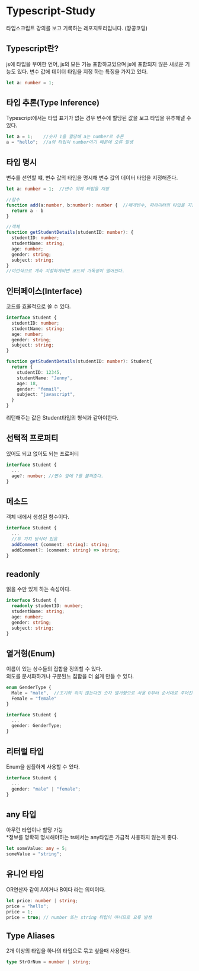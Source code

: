 # Typescript-Study
타입스크립트 강의를 보고 기록하는 레포지토리입니다.
(땅콩코딩)

## Typescript란?
js에 타입을 부여한 언어, js의 모든 기능 포함하고있으며 js에 포함되지 않은 새로운 기능도 있다.
변수 값에 데이터 타입을 지정 하는 특징을 가지고 있다.

```typescript
let a: number = 1;
```

## 타입 추론(Type Inference)
Typescript에서는 타입 표기가 없는 경우 변수에 할당된 값을 보고 타입을 유추해낼 수 있다.

```typescript
let a = 1;    //숫자 1을 할당해 a는 number로 추론
a = "hello";  //a의 타입이 number이기 때문에 오류 발생
```

## 타입 명시
변수를 선언할 떄, 변수 값의 타입을 명시해 변수 값의 데이터 타입을 지정해준다.

```typescript
let a: number = 1;  //변수 뒤에 타입을 지정

//함수
function add(a:number, b:number): number {  //매개변수, 파라미터의 타입을 지정하고 함수리턴값에도 타입을 지정해준다 (void로 지정시 return이 없음을 뜻함)
  return a - b
}

//객체 
function getStudentDetails(studentID: number): {
  studentID: number;
  studentName: string;
  age: number;
  gender: string;
  subject: string;
}
//이런식으로 계속 지정하게되면 코드의 가독성이 떨어진다.
```

## 인터페이스(Interface)
코드를 효율적으로 쓸 수 있다.

```typescript
interface Student {
  studentID: number;
  studentName: string;
  age: number;                                
  gender: string; 
  subject: string;
}

function getStudentDetails(studentID: number): Student{
  return {
    studentID: 12345,
    studentName: "Jenny",
    age: 18,
    gender: "femail",
    subject: "javascript",
  }
}
```
리턴해주는 값은 Student타입의 형식과 같아야한다.

## 선택적 프로퍼티
있어도 되고 없어도 되는 프로퍼티

```typescript
interface Student {
  ...
  age?: number; //변수 앞에 ?를 붙혀준다.                               
}
```

## 메소드
객체 내에서 생성된 함수이다.

```typescript
interface Student {
  ...
  //두 가지 방식이 있음
  addComment (comment: string): string;
  addComment?: (comment: string) => string;
}
```

## readonly
읽을 수만 있게 하는 속성이다.

```typescript
interface Student {
  readonly studentID: number;
  studentName: string;
  age: number;                                
  gender: string; 
  subject: string;
}
```

## 열거형(Enum)
이름이 있는 상수들의 집합을 정의할 수 있다.<br>
의도를 문서화하거나 구분된느 집합을 더 쉽게 만들 수 있다.

```typescript
enum GenderType {
  Male = "male",  //초기화 하지 않는다면 숫자 열거형으로 사용 0부터 순서대로 주어진다.
  Female = "female"
}

interface Student {
  ...                               
  gender: GenderType; 
}
```

## 리터럴 타입
Enum을 심플하게 사용할 수 있다.

```typescript
interface Student { 
  ...                             
  gender: "male" | "female"; 
}
```

## any 타입
아무런 타입이나 할당 가능<br>
*정보를 명확히 명시해야하는 ts에서는 any타입은 가급적 사용하지 않는게 좋다.

```typescript
let someValue: any = 5;
someValue = "string";
```

## 유니언 타입
OR연산자 같이 A이거나 B이다 라는 의미이다.

```typescript
let price: number | string;
price = "hello";
price = 1;
price = true; // number 또는 string 타입이 아니므로 요류 발생
```

## Type Aliases
2개 이상의 타입을 하나의 타입으로 묶고 싶을때 사용한다.

```typescript
type StrOrNum = number | string;
```
